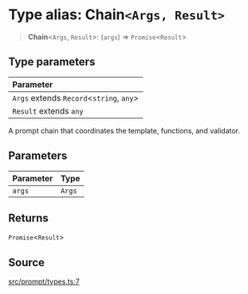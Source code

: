 # Type alias: Chain`<Args, Result>`

> **Chain**\<`Args`, `Result`\>: (`args`) => `Promise`\<`Result`\>

## Type parameters

| Parameter |
| :------ |
| `Args` extends `Record`\<`string`, `any`\> |
| `Result` extends `any` |

A prompt chain that coordinates the template, functions, and validator.

## Parameters

| Parameter | Type |
| :------ | :------ |
| `args` | `Args` |

## Returns

`Promise`\<`Result`\>

## Source

[src/prompt/types.ts:7](https://github.com/dexaai/llm-tools/blob/5a38bb8/src/prompt/types.ts#L7)
